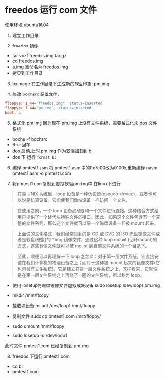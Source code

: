 
# freedos 运行 com 文件

使用环境 ubuntu16.04

1. 建立工作目录

2. freedos 镜像
  - tar vxzf freedos.img.tar.gz
  - cd freedos.img
  - a.img 重命名为 freedos.img
  - 拷贝到工作目录

3. bximage 在工作目录下生成新的软盘印象: pm.img

4. 修改 bochsrc 配置文件，

```ini
floppya: 1_44="freedos.img", status=inserted
floppyb: 1_44="pm.img", status=inserted
boot: a
```
5. 格式化 pm.img
  因为现在 pm.img 上没有文件系统，需要格式化未 dos 文件系统
  - bochs  -f  bochsrc
  - 6-c-回车
  - dos 启动,此时 pm.img 作为软驱加载到 b:
  - dos 下 运行 `format b:`

6. 编译 pmtest1.asm
  将 pmtest1.asm 中的0x7c00改为0100h,重新编译
  nasm pmtest1.asm -o pmtest1.com

7. 将pmtest1.com复制到虚拟软驱pm.img中 在linux下进行
  >  在类 UNIX 系统里，loop 设备是一种伪设备(pseudo-device)，或者也可以说是仿真设备。它能使我们像块设备一样访问一个文件。

  >  在使用之前，一个 loop 设备必须要和一个文件进行连接。这种结合方式给用户提供了一个替代块特殊文件的接口。因此，如果这个文件包含有一个完整的文件系统，那么这个文件就可以像一个磁盘设备一样被 mount 起来。

  > 上面说的文件格式，我们经常见到的是 CD 或 DVD 的 ISO 光盘镜像文件或者是软盘(硬盘)的 *.img 镜像文件。通过这种 loop mount (回环mount)的方式，这些镜像文件就可以被 mount 到当前文件系统的一个目录下。

  > 至此，顺便可以再理解一下 loop 之含义：对于第一层文件系统，它直接安装在我们计算机的物理设备之上；而对于这种被 mount 起来的镜像文件(它也包含有文件系统)，它是建立在第一层文件系统之上，这样看来，它就像是在第一层文件系统之上再绕了一圈的文件系统，所以称为 loop。 

  - 使用 losetup将磁盘镜像文件虚拟成块设备
    sudo losetup /dev/loop1 pm.img
  
  - mkdir /mnt/floopy

  - 挂载块设备
    mount /dev/loop1 /mnt/floopy

  - 复制文件
    sudo cp pmtest1.com /mnt/floppy/
  
  - sudo umount /mnt/floppy

  - sudo losetup -d /dev/loop1 

  此时文件 pmtest1.com 已经复制到 pm.img

8. freedos 下运行 pmtest1.com
  - cd b:
  - pmtest1.com


